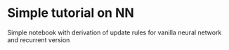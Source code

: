 Simple tutorial on NN
=====================

Simple notebook with derivation of update rules for vanilla neural network and recurrent version
